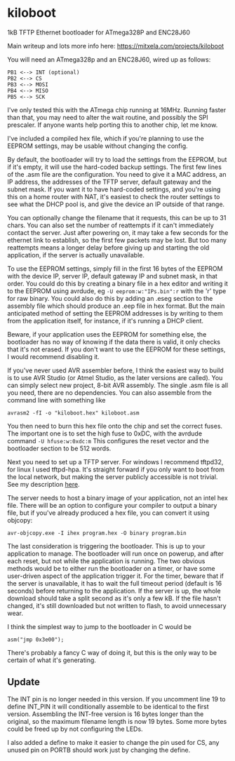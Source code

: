 # kiloboot
1kB TFTP Ethernet bootloader for ATmega328P and ENC28J60

Main writeup and lots more info here: https://mitxela.com/projects/kiloboot

You will need an ATmega328p and an ENC28J60, wired up as follows:

`PB1 <--> INT (optional)`  
`PB2 <--> CS`  
`PB3 <--> MOSI`  
`PB4 <--> MISO`  
`PB5 <--> SCK`  

I've only tested this with the ATmega chip running at 16MHz. Running faster than that, you may need to alter the wait routine, and possibly the SPI prescaler. If anyone wants help porting this to another chip, let me know.

I've included a compiled hex file, which if you're planning to use the EEPROM settings, may be usable without changing the config. 

By default, the bootloader will try to load the settings from the EEPROM, but if it's empty, it will use the hard-coded backup settings. The first few lines of the .asm file are the configuration. You need to give it a MAC address, an IP address, the addresses of the TFTP server, default gateway and the subnet mask. If you want it to have hard-coded settings, and you're using this on a home router with NAT, it's easiest to check the router settings to see what the DHCP pool is, and give the device an IP outside of that range. 

You can optionally change the filename that it requests, this can be up to 31 chars. You can also set the number of reattempts if it can't immediately contact the server. Just after powering on, it may take a few seconds for the ethernet link to establish, so the first few packets may be lost. But too many reattempts means a longer delay before giving up and starting the old application, if the server is actually unavailable. 

To use the EEPROM settings, simply fill in the first 16 bytes of the EEPROM with the device IP, server IP, default gateway IP and subnet mask, in that order. You could do this by creating a binary file in a hex editor and writing it to the EEPROM using avrdude, eg `-U eeprom:w:"IPs.bin":r`  with the 'r' type for raw binary. You could also do this by adding an .eseg section to the assembly file which should produce an .eep file in hex format. But the main anticipated method of setting the EEPROM addresses is by writing to them from the application itself, for instance, if it's running a DHCP client. 

Beware, if your application uses the EEPROM for something else, the bootloader has no way of knowing if the data there is valid, it only checks that it's not erased. If you don't want to use the EEPROM for these settings, I would recommend disabling it.

If you've never used AVR assembler before, I think the easiest way to build is to use AVR Studio (or Atmel Studio, as the later versions are called). You can simply select new project, 8-bit AVR assembly. The single .asm file is all you need, there are no dependencies. You can also assemble from the command line with something like

`avrasm2 -fI -o "kiloboot.hex" kiloboot.asm`

You then need to burn this hex file onto the chip and set the correct fuses. The important one is to set the high fuse to 0xDC, with the avrdude command `-U hfuse:w:0xdc:m` This configures the reset vector and the bootloader section to be 512 words.

Next you need to set up a TFTP server. For windows I recommend tftpd32, for linux I used tftpd-hpa. It's straight forward if you only want to boot from the local network, but making the server publicly accessible is not trivial. See my description [here](https://mitxela.com/projects/kiloboot#tftp-server).

The server needs to host a binary image of your application, not an intel hex file. There will be an option to configure your compiler to output a binary file, but if you've already produced a hex file, you can convert it using objcopy:

`avr-objcopy.exe -I ihex program.hex -O binary program.bin`

The last consideration is triggering the bootloader. This is up to your application to manage. The bootloader will run once on powerup, and after each reset, but not while the application is running. The two obvious methods would be to either run the bootloader on a timer, or have some user-driven aspect of the application trigger it. For the timer, beware that if the server is unavailable, it has to wait the full timeout period (default is 16 seconds) before returning to the application. If the server is up, the whole download should take a split second as it's only a few kB. If the file hasn't changed, it's still downloaded but not written to flash, to avoid unnecessary wear.  

I think the simplest way to jump to the bootloader in C would be 

`asm("jmp 0x3e00");`

There's probably a fancy C way of doing it, but this is the only way to be certain of what it's generating.

## Update
The INT pin is no longer needed in this version. If you uncomment line 19 to define INT_PIN it will conditionally assemble to be identical to the first version. Assembling the INT-free version is 16 bytes longer than the original, so the maximum filename length is now 19 bytes. Some more bytes could be freed up by not configuring the LEDs. 

I also added a define to make it easier to change the pin used for CS, any unused pin on PORTB should work just by changing the define. 
